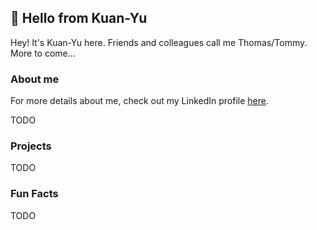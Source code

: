 ## 👋 Hello from Kuan-Yu

Hey! It's Kuan-Yu here. Friends and colleagues call me Thomas/Tommy. More to come...

### About me

For more details about me, check out my LinkedIn profile [here](https://www.linkedin.com/in/ky-chen/).

TODO

### Projects

TODO

### Fun Facts

TODO
